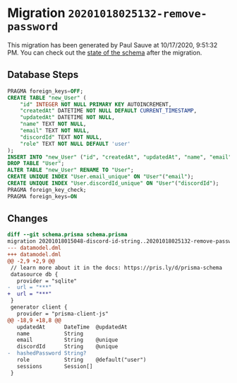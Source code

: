 # Migration `20201018025132-remove-password`

This migration has been generated by Paul Sauve at 10/17/2020, 9:51:32 PM.
You can check out the [state of the schema](./schema.prisma) after the migration.

## Database Steps

```sql
PRAGMA foreign_keys=OFF;
CREATE TABLE "new_User" (
    "id" INTEGER NOT NULL PRIMARY KEY AUTOINCREMENT,
    "createdAt" DATETIME NOT NULL DEFAULT CURRENT_TIMESTAMP,
    "updatedAt" DATETIME NOT NULL,
    "name" TEXT NOT NULL,
    "email" TEXT NOT NULL,
    "discordId" TEXT NOT NULL,
    "role" TEXT NOT NULL DEFAULT 'user'
);
INSERT INTO "new_User" ("id", "createdAt", "updatedAt", "name", "email", "role", "discordId") SELECT "id", "createdAt", "updatedAt", "name", "email", "role", "discordId" FROM "User";
DROP TABLE "User";
ALTER TABLE "new_User" RENAME TO "User";
CREATE UNIQUE INDEX "User.email_unique" ON "User"("email");
CREATE UNIQUE INDEX "User.discordId_unique" ON "User"("discordId");
PRAGMA foreign_key_check;
PRAGMA foreign_keys=ON
```

## Changes

```diff
diff --git schema.prisma schema.prisma
migration 20201018015048-discord-id-string..20201018025132-remove-password
--- datamodel.dml
+++ datamodel.dml
@@ -2,9 +2,9 @@
 // learn more about it in the docs: https://pris.ly/d/prisma-schema
 datasource db {
   provider = "sqlite"
-  url = "***"
+  url = "***"
 }
 generator client {
   provider = "prisma-client-js"
@@ -18,9 +18,8 @@
   updatedAt      DateTime  @updatedAt
   name           String
   email          String    @unique
   discordId      String    @unique
-  hashedPassword String?
   role           String    @default("user")
   sessions       Session[]
 }
```


